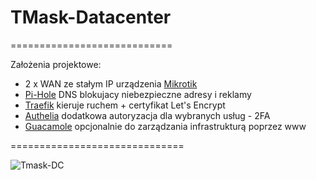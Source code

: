 # TMask-Datacenter

============================

Założenia projektowe:

- 2 x WAN ze stałym IP urządzenia [Mikrotik](https://mikrotik.com/)
- [Pi-Hole](https://pi-hole.net/) DNS blokujacy niebezpieczne adresy i reklamy
- [Traefik](https://traefik.io/) kieruje ruchem + certyfikat Let's Encrypt
- [Authelia](https://www.authelia.com/) dodatkowa autoryzacja dla wybranych usług - 2FA
- [Guacamole](https://guacamole.apache.org/) opcjonalnie do zarządzania infrastrukturą poprzez www


==============================

![Tmask-DC](https://user-images.githubusercontent.com/75216446/153126428-241135cb-650d-4f6f-b555-4e025b88a718.png)



